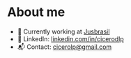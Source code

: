 # About me

- 👷 Currently working at [Jusbrasil](https://www.jusbrasil.com.br/)
- 🔗 LinkedIn: [linkedin.com/in/cicerodlp](https://www.linkedin.com/in/cicerodlp/)
- 📬 Contact: [cicerolp@gmail.com](mailto:cicerolp@gmail.com)
